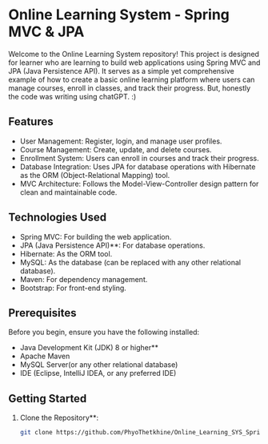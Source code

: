 # Online Learning System - Spring MVC & JPA

Welcome to the Online Learning System repository! This project is designed for learner who are learning to build web applications using Spring MVC and JPA (Java Persistence API). It serves as a simple yet comprehensive example of how to create a basic online learning platform where users can manage courses, enroll in classes, and track their progress.
But, honestly the code was writing using chatGPT. :)

## Features

- User Management: Register, login, and manage user profiles.
- Course Management: Create, update, and delete courses.
- Enrollment System: Users can enroll in courses and track their progress.
- Database Integration: Uses JPA for database operations with Hibernate as the ORM (Object-Relational Mapping) tool.
- MVC Architecture: Follows the Model-View-Controller design pattern for clean and maintainable code.

## Technologies Used

- Spring MVC: For building the web application.
- JPA (Java Persistence API)**: For database operations.
- Hibernate: As the ORM tool.
- MySQL: As the database (can be replaced with any other relational database).
- Maven: For dependency management.
- Bootstrap: For front-end styling.

## Prerequisites

Before you begin, ensure you have the following installed:

- Java Development Kit (JDK) 8 or higher**
- Apache Maven
- MySQL Server(or any other relational database)
- IDE (Eclipse, IntelliJ IDEA, or any preferred IDE)

## Getting Started

1. Clone the Repository**:
   ```bash
   git clone https://github.com/PhyoThetkhine/Online_Learning_SYS_SpringMVC_JPA.git
